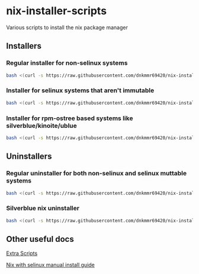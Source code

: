 # nix-installer-scripts
Various scripts to install the nix package manager

## Installers

### Regular installer for non-selinux systems

```bash
bash <(curl -s https://raw.githubusercontent.com/dnkmmr69420/nix-installer-scripts/main/installer-scripts/regular-installer.sh)
```

### Installer for selinux systems that aren't immutable

```bash
bash <(curl -s https://raw.githubusercontent.com/dnkmmr69420/nix-installer-scripts/main/installer-scripts/regular-nix-installer-selinux.sh)
```

### Installer for rpm-ostree based systems like silverblue/kinoite/ublue

```bash
bash <(curl -s https://raw.githubusercontent.com/dnkmmr69420/nix-installer-scripts/main/installer-scripts/silverblue-nix-installer.sh)
```

## Uninstallers

### Regular uninstaller for both non-selinux and selinux muttable systems

```bash
bash <(curl -s https://raw.githubusercontent.com/dnkmmr69420/nix-installer-scripts/main/uninstaller-scripts/regular-uninstaller.sh)
```

### Silverblue nix uninstaller

```bash
bash <(curl -s https://raw.githubusercontent.com/dnkmmr69420/nix-installer-scripts/main/uninstaller-scripts/silverblue-nix-uninstaller.sh)
```

## Other useful docs

[Extra Scripts](https://github.com/dnkmmr69420/nix-installer-scripts/blob/main/docs/extra-scripts.md)

[Nix with selinux manual install guide](https://github.com/dnkmmr69420/nix-installer-scripts/blob/main/docs/selinux-nix-manual-install-guide.md)
